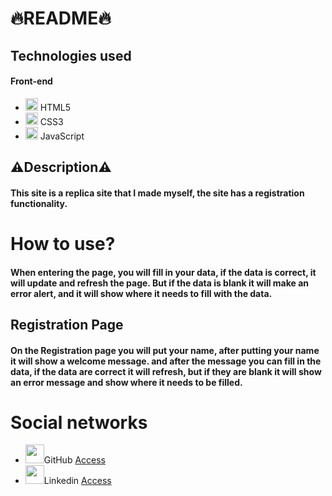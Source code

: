 <h1>🔥README🔥</h1>


<div>
<h2>Technologies used</h2>

<h4>Front-end</h4>
<ul> 
<li><img src = "https://www.w3.org/html/logo/downloads/HTML5_Logo_256.png" width = "20px"> HTML5</li>
<li><img src = "https://logospng.org/download/css-3/logo-css-3-256.png" width = "20px"> CSS3</li>
<li><img src = "https://logospng.org/download/javascript/logo-javascript-256.png" width = "20px"> JavaScript</li>
</ul>
</div>

<div> 
<h2>⚠️Description⚠️</h2>

<h4>This site is a replica site that I made myself, the site has a registration functionality.<h4>
</div>


<div>
    <h1>How to use?</h1>
    <h4>When entering the page, you will fill in your data, if the data is correct, it will update and refresh the page.
     But if the data is blank it will make an error alert, and it will show where it needs to fill with the data.</h4>

<h2> Registration Page</h2>
   <h4>On the Registration page you will put your name, after putting your name it will show a welcome message. and after the message you can fill in the data, if the data are correct it will refresh, but if they are blank it will show an error message and show where it needs to be filled.</h4>
</div>



<div>

<h1>Social networks</h1>
    <ul>
    <li><img src="https://cdn.iconscout.com/icon/free/png-256/github-31-72535.png" width = 30px;>GitHub  <a href="https://www.linkedin.com/in/matheus-santos-0b8822228/">Access</a></li>
    <li><img src="https://cdn.iconscout.com/icon/free/png-256/linkedin-3691226-3073746.png" width = 30px;>Linkedin <a href="https://github.com/Math1290">Access</a></li>
</ul>
</div>


